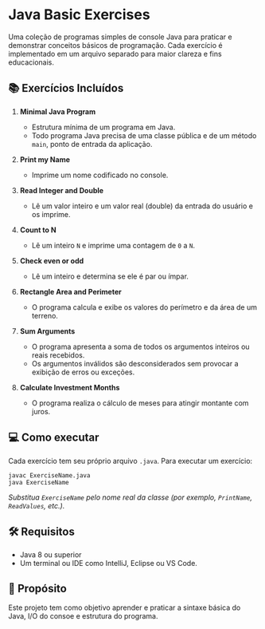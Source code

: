 # Java Basic Exercises

Uma coleção de programas simples de console Java para praticar e demonstrar conceitos básicos de programação. Cada
exercício é implementado em um arquivo separado para maior clareza e fins educacionais.

## 📚 Exercícios Incluídos

1. **Minimal Java Program**
    * Estrutura mínima de um programa em Java.
    * Todo programa Java precisa de uma classe pública e de um método `main`, ponto de entrada da aplicação.

2. **Print my Name**
    * Imprime um nome codificado no console.

3. **Read Integer and Double**
    * Lê um valor inteiro e um valor real (double) da entrada do usuário e os imprime.

4. **Count to N**
    * Lê um inteiro `N` e imprime uma contagem de `0` a `N`.

5. **Check even or odd**
    * Lê um inteiro e determina se ele é par ou ímpar.

6. **Rectangle Area and Perimeter**
    * O programa calcula e exibe os valores do perímetro e da área de um terreno.

7. **Sum Arguments**
    * O programa apresenta a soma de todos os argumentos inteiros ou reais recebidos.
    * Os argumentos inválidos são desconsiderados sem provocar a exibição de erros ou exceções.

8. **Calculate Investment Months**
    * O programa realiza o cálculo de meses para atingir montante com juros.

## 💻 Como executar

Cada exercício tem seu próprio arquivo `.java`. Para executar um exercício:

```shell
javac ExerciseName.java
java ExerciseName
```

_Substitua `ExerciseName` pelo nome real da classe (por exemplo, `PrintName`, `ReadValues`, etc.)._

## 🛠 Requisitos

* Java 8 ou superior
* Um terminal ou IDE como IntelliJ, Eclipse ou VS Code.

## 🚀 Propósito

Este projeto tem como objetivo aprender e praticar a sintaxe básica do Java, I/O do consoe e estrutura do programa.